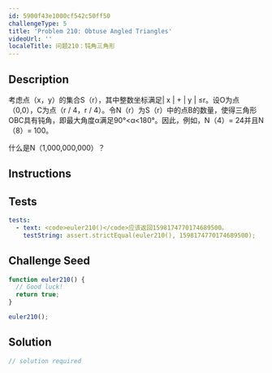 ```yaml
---
id: 5900f43e1000cf542c50ff50
challengeType: 5
title: 'Problem 210: Obtuse Angled Triangles'
videoUrl: ''
localeTitle: 问题210：钝角三角形
---
```


## Description
<section id="description">考虑点（x，y）的集合S（r），其中整数坐标满足| x | + | y | ≤r。设O为点（0,0），C为点（r / 4，r / 4）。令N（r）为S（r）中的点B的数量，使得三角形OBC具有钝角，即最大角度α满足90°&lt;α&lt;180°。因此，例如，N（4）= 24并且N（8）= 100。 <p>什么是N（1,000,000,000）？ </p></section>

## Instructions
<section id="instructions">
</section>

## Tests
<section id='tests'>

```yml
tests:
  - text: <code>euler210()</code>应该返回1598174770174689500。
    testString: assert.strictEqual(euler210(), 1598174770174689500);

```

</section>

## Challenge Seed
<section id='challengeSeed'>

<div id='js-seed'>

```js
function euler210() {
  // Good luck!
  return true;
}

euler210();

```

</div>



</section>

## Solution
<section id='solution'>

```js
// solution required
```
</section>
